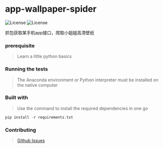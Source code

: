 # app-wallpaper-spider

![License](https://img.shields.io/badge/License-Apache2.0-brightgreen)
![License](https://img.shields.io/badge/Version-v0.1-yellow)

抓包获取某手机app接口，爬取小姐姐高清壁纸

### prerequisite

> Learn a little python basics  

### Running the tests

>The Anaconda environment or Python interpreter must be installed on the native computer

### Built with

>Use the command to install the required dependencies in one go

```python
pip install -r requirements.txt
```

### Contributing

>[Github Issues](https://github.com/waahah/app-wallpaper-spider/issues)
